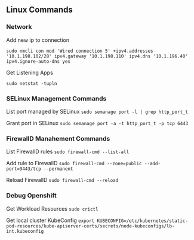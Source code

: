 ## Linux Commands

### Network

Add new ip to connection
```
sudo nmcli con mod 'Wired connection 5' +ipv4.addresses '10.1.198.102/28' ipv4.gateway '10.1.198.110' ipv4.dns '10.1.196.40' ipv4.ignore-auto-dns yes
```

Get Listening Apps
```
sudo netstat -tupln
```

### SELinux Management Commands

List port managed by SELinux
`sudo semanage port -l | grep http_port_t`

Grant port in SELinux
`sudo semanage port -a -t http_port_t -p tcp 6443`


### FirewallD Manahement Commands

List FirewallD rules
`sudo firewall-cmd --list-all`

Add rule to FirewallD
`sudo firewall-cmd --zone=public --add-port=9443/tcp --permanent`

Reload FirewallD
`sudo firewall-cmd --reload`

### Debug Openshift

Get Workload Resources
`sudo crictl`

Get local cluster KubeConfig
`export KUBECONFIG=/etc/kubernetes/static-pod-resources/kube-apiserver-certs/secrets/node-kubeconfigs/lb-int.kubeconfig`

